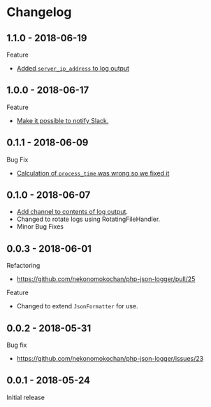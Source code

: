 # Changelog

## 1.1.0 - 2018-06-19
Feature
- [Added `server_ip_address` to log output](https://github.com/nekonomokochan/php-json-logger/pull/55)

## 1.0.0 - 2018-06-17
Feature
- [Make it possible to notify Slack.](https://github.com/nekonomokochan/php-json-logger/pull/49)

## 0.1.1 - 2018-06-09
Bug Fix
- [Calculation of `process_time` was wrong so we fixed it](https://github.com/nekonomokochan/php-json-logger/pull/45)

## 0.1.0 - 2018-06-07
- [Add channel to contents of log output](https://github.com/nekonomokochan/php-json-logger/pull/42).
- Changed to rotate logs using RotatingFileHandler.
- Minor Bug Fixes

## 0.0.3 - 2018-06-01
Refactoring
- https://github.com/nekonomokochan/php-json-logger/pull/25

Feature
- Changed to extend `JsonFormatter` for use.

## 0.0.2 - 2018-05-31
Bug fix
- https://github.com/nekonomokochan/php-json-logger/issues/23

## 0.0.1 - 2018-05-24
Initial release
